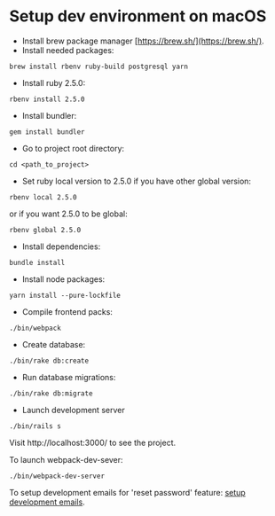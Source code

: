 # Setup dev environment on macOS

* Install brew package manager [https://brew.sh/](https://brew.sh/).
* Install needed packages: 
```
brew install rbenv ruby-build postgresql yarn
```
* Install ruby 2.5.0:
```
rbenv install 2.5.0
```
* Install bundler:
```
gem install bundler
```
* Go to project root directory:
```
cd <path_to_project>
```
* Set ruby local version to 2.5.0 if you have other global version:
```
rbenv local 2.5.0
```
or if you want 2.5.0 to be global:
```
rbenv global 2.5.0
```
* Install dependencies:
```
bundle install
```
* Install node packages:
```
yarn install --pure-lockfile
```
* Compile frontend packs:
```
./bin/webpack
```
* Create database: 
``` 
./bin/rake db:create
```
* Run database migrations:
``` 
./bin/rake db:migrate
```
* Launch development server
```
./bin/rails s
```

Visit http://localhost:3000/ to see the project.

To launch webpack-dev-sever:
```
./bin/webpack-dev-server
```

To setup development emails for 'reset password' feature: [setup development emails](https://github.com/vavgustov/snibox/blob/master/docs/development/dev_emails.md).
